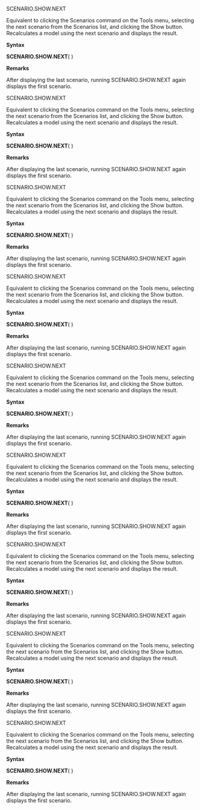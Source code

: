 SCENARIO.SHOW.NEXT

Equivalent to clicking the Scenarios command on the Tools menu,
selecting the next scenario from the Scenarios list, and clicking the
Show button. Recalculates a model using the next scenario and displays
the result.

**Syntax**

**SCENARIO.SHOW.NEXT**( )

**Remarks**

After displaying the last scenario, running SCENARIO.SHOW.NEXT again
displays the first scenario.


SCENARIO.SHOW.NEXT

Equivalent to clicking the Scenarios command on the Tools menu,
selecting the next scenario from the Scenarios list, and clicking the
Show button. Recalculates a model using the next scenario and displays
the result.

**Syntax**

**SCENARIO.SHOW.NEXT**( )

**Remarks**

After displaying the last scenario, running SCENARIO.SHOW.NEXT again
displays the first scenario.


SCENARIO.SHOW.NEXT

Equivalent to clicking the Scenarios command on the Tools menu,
selecting the next scenario from the Scenarios list, and clicking the
Show button. Recalculates a model using the next scenario and displays
the result.

**Syntax**

**SCENARIO.SHOW.NEXT**( )

**Remarks**

After displaying the last scenario, running SCENARIO.SHOW.NEXT again
displays the first scenario.


SCENARIO.SHOW.NEXT

Equivalent to clicking the Scenarios command on the Tools menu,
selecting the next scenario from the Scenarios list, and clicking the
Show button. Recalculates a model using the next scenario and displays
the result.

**Syntax**

**SCENARIO.SHOW.NEXT**( )

**Remarks**

After displaying the last scenario, running SCENARIO.SHOW.NEXT again
displays the first scenario.


SCENARIO.SHOW.NEXT

Equivalent to clicking the Scenarios command on the Tools menu,
selecting the next scenario from the Scenarios list, and clicking the
Show button. Recalculates a model using the next scenario and displays
the result.

**Syntax**

**SCENARIO.SHOW.NEXT**( )

**Remarks**

After displaying the last scenario, running SCENARIO.SHOW.NEXT again
displays the first scenario.


SCENARIO.SHOW.NEXT

Equivalent to clicking the Scenarios command on the Tools menu,
selecting the next scenario from the Scenarios list, and clicking the
Show button. Recalculates a model using the next scenario and displays
the result.

**Syntax**

**SCENARIO.SHOW.NEXT**( )

**Remarks**

After displaying the last scenario, running SCENARIO.SHOW.NEXT again
displays the first scenario.


SCENARIO.SHOW.NEXT

Equivalent to clicking the Scenarios command on the Tools menu,
selecting the next scenario from the Scenarios list, and clicking the
Show button. Recalculates a model using the next scenario and displays
the result.

**Syntax**

**SCENARIO.SHOW.NEXT**( )

**Remarks**

After displaying the last scenario, running SCENARIO.SHOW.NEXT again
displays the first scenario.


SCENARIO.SHOW.NEXT

Equivalent to clicking the Scenarios command on the Tools menu,
selecting the next scenario from the Scenarios list, and clicking the
Show button. Recalculates a model using the next scenario and displays
the result.

**Syntax**

**SCENARIO.SHOW.NEXT**( )

**Remarks**

After displaying the last scenario, running SCENARIO.SHOW.NEXT again
displays the first scenario.


SCENARIO.SHOW.NEXT

Equivalent to clicking the Scenarios command on the Tools menu,
selecting the next scenario from the Scenarios list, and clicking the
Show button. Recalculates a model using the next scenario and displays
the result.

**Syntax**

**SCENARIO.SHOW.NEXT**( )

**Remarks**

After displaying the last scenario, running SCENARIO.SHOW.NEXT again
displays the first scenario.


